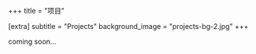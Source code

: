 +++
title = "项目"

[extra]
subtitle = "Projects"
background_image = "projects-bg-2.jpg"
+++

coming soon...